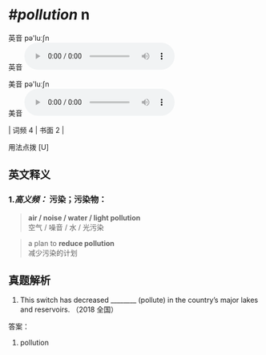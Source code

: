 # ***\#pollution*** n
英音 pə'luːʃn  
英音
<audio src="./media/Pollution-B-new.aac" controls="controls"></audio>

美音 pə'luːʃn  
美音
<audio src="./media/pollution.aac" controls="controls"></audio>



| 词频 4 | 书面 2 |  

用法点拨  [U]

英文释义
---
### 1.*高义频：* **污染；污染物：**  

 > **air / noise / water / light pollution**  
 > 空气 / 噪音 / 水 / 光污染    

 > a plan to **reduce pollution**   
 > 减少污染的计划    


真题解析
---
1. This switch has decreased ________ (pollute) in the country’s major lakes and reservoirs.  （2018 全国）  

答案：
1. pollution  

